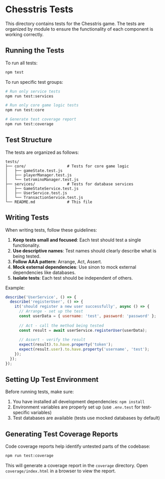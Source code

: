 # Chesstris Tests

This directory contains tests for the Chesstris game. The tests are organized by module to ensure the functionality of each component is working correctly.

## Running the Tests

To run all tests:

```bash
npm test
```

To run specific test groups:

```bash
# Run only service tests
npm run test:services

# Run only core game logic tests 
npm run test:core

# Generate test coverage report
npm run test:coverage
```

## Test Structure

The tests are organized as follows:

```
tests/
├── core/                  # Tests for core game logic
│   ├── gameState.test.js
│   ├── playerManager.test.js
│   └── tetrominoManager.test.js
├── services/              # Tests for database services
│   ├── GameStateService.test.js
│   ├── UserService.test.js
│   └── TransactionService.test.js
└── README.md              # This file
```

## Writing Tests

When writing tests, follow these guidelines:

1. **Keep tests small and focused**: Each test should test a single functionality.
2. **Use descriptive names**: Test names should clearly describe what is being tested.
3. **Follow AAA pattern**: Arrange, Act, Assert.
4. **Mock external dependencies**: Use sinon to mock external dependencies like databases.
5. **Isolate tests**: Each test should be independent of others.

Example:

```javascript
describe('UserService', () => {
  describe('registerUser', () => {
    it('should register a new user successfully', async () => {
      // Arrange - set up the test
      const userData = { username: 'test', password: 'password' };
      
      // Act - call the method being tested
      const result = await userService.registerUser(userData);
      
      // Assert - verify the result
      expect(result).to.have.property('token');
      expect(result.user).to.have.property('username', 'test');
    });
  });
});
```

## Setting Up Test Environment

Before running tests, make sure:

1. You have installed all development dependencies: `npm install`
2. Environment variables are properly set up (use `.env.test` for test-specific variables)
3. Test databases are available (tests use mocked databases by default)

## Generating Test Coverage Reports

Code coverage reports help identify untested parts of the codebase:

```bash
npm run test:coverage
```

This will generate a coverage report in the `coverage` directory. Open `coverage/index.html` in a browser to view the report. 